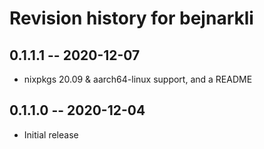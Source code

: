 # Revision history for bejnarkli

## 0.1.1.1 -- 2020-12-07

* nixpkgs 20.09 & aarch64-linux support, and a README


## 0.1.1.0 -- 2020-12-04

* Initial release
